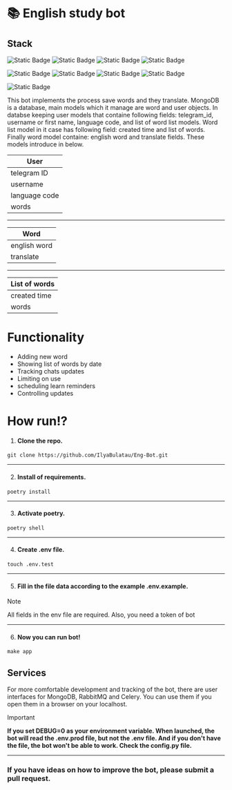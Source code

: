 # 📚 English study bot
## Stack
![Static Badge](https://img.shields.io/badge/Python-3.10-brightgreen?style=socila&logo=Python&labelColor=grey) ![Static Badge](https://img.shields.io/badge/MongoDB-7.0-brightgreen?style=socila&logo=mongodb&labelColor=grey) ![Static Badge](https://img.shields.io/badge/Python%20telegram%20bot-20.6-brightgreen?style=socila&logo=telegram&labelColor=grey) ![Static Badge](https://img.shields.io/badge/Redis-7.1-brightgreen?style=socila&logo=redis&labelColor=grey)

![Static Badge](https://img.shields.io/badge/Celery-5.3.4-brightgreen?style=socila&logo=celery&labelColor=grey) ![Static Badge](https://img.shields.io/badge/RabbitMQ-3.13-brightgreen?style=socila&logo=RabbitMQ&labelColor=grey) ![Static Badge](https://img.shields.io/badge/Pytest-7.4.3-brightgreen?style=socila&logo=Pytest&labelColor=grey) ![Static Badge](https://img.shields.io/badge/Docker-24.0.2-brightgreen?style=socila&logo=docker&labelColor=grey)

![Static Badge](https://img.shields.io/badge/Ubuntu-22.04.1-brightgreen?style=socila&logo=Ubuntu&labelColor=grey)






This bot implements the process save words and they translate.
MongoDB is a database, main models which it manage are word and user objects.
In databse keeping user models that containe following fields: telegram_id, username or first name, language code, and list of word list models. 
Word list model in it case has following field: created time and list of words.
Finally word model containe: english word and translate fields. These models introduce in below.

| User          |     
|---------------|
|telegram ID    | 
|username       |
|language code  |
|words          |
--------------------------

| Word          | 
|---------------|
|english word   |
|translate      |
--------------------------

| List of words | 
|---------------|
|created time   |
|words          |

# Functionality
 - Adding new word
 - Showing list of words by date
 - Tracking chats updates
 - Limiting on use
 - scheduling learn reminders
 - Controlling updates

#  How run!?

1. #### Clone the repo.
```
git clone https://github.com/IlyaBulatau/Eng-Bot.git
```
___
2. #### Install of requirements.
```
poetry install
```
___
3. #### Activate poetry.
```
poetry shell
```
___
4. #### Create .env file.
```
touch .env.test
```
___
5. #### Fill in the file data according to the example .env.example.
 
> [!NOTE]
> All fields in the env file are required.
> Also, you need a token of bot
___
6. #### Now you can run bot!
```
make app
```
## Services
For more comfortable development and tracking of the bot, there are user interfaces for MongoDB, RabbitMQ and Celery.
You can use them if you open them in a browser on your localhost.

> [!IMPORTANT]
> **If you set DEBUG=0 as your environment variable.
> When launched, the bot will read the .env.prod file, but not the .env file.
> And if you don't have the file, the bot won't be able to work.
> Check the config.py file.**

___
### If you have ideas on how to improve the bot, please submit a pull request.
